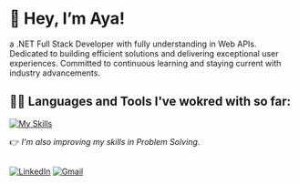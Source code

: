 # 👋 Hey, I’m Aya!

 a .NET Full Stack Developer with fully understanding in Web APIs. Dedicated to building efficient solutions and delivering exceptional user experiences. Committed to continuous learning and staying current with industry advancements.

## :woman_technologist:	 Languages and Tools I've wokred with so far:

  [![My Skills](https://skillicons.dev/icons?i=cs,cpp,dotnet,git,github,html,css,js,angular,visualstudio,&perline=6)](https://skillicons.dev)
  
  :point_right:	*I'm also improving my skills in Problem Solving*.

## 
 [![LinkedIn](https://img.shields.io/badge/LinkedIn-Profile-blue.svg)](https://www.linkedin.com/in/aya-al-shouha/)
[![Gmail](https://img.shields.io/badge/Gmail-Connect-red?style=flat-square&logo=gmail&logoColor=white)](mailto:ayaalshouha12@gmail.com)




<!---
ayaalshouha/ayaalshouha is a ✨ special ✨ repository because its `README.md` (this file) appears on your GitHub profile.
You can click the Preview link to take a look at your changes.
--->
